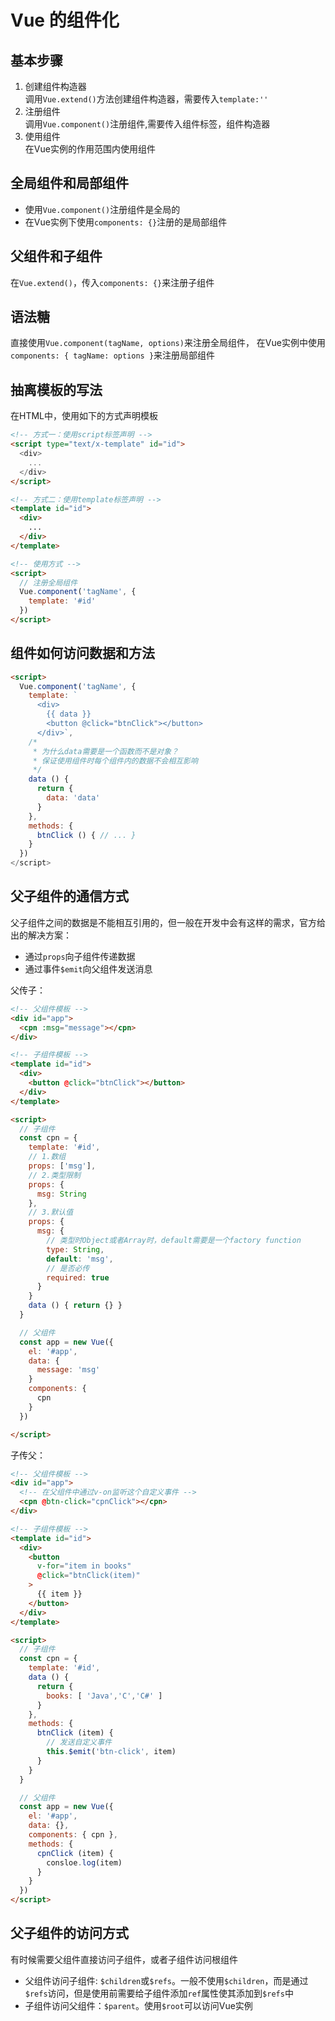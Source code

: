 # Vue 的组件化

## 基本步骤

1. 创建组件构造器  
   调用`Vue.extend()`方法创建组件构造器，需要传入`template:''`
2. 注册组件  
   调用`Vue.component()`注册组件,需要传入组件标签，组件构造器
3. 使用组件  
   在Vue实例的作用范围内使用组件

## 全局组件和局部组件

- 使用`Vue.component()`注册组件是全局的
- 在Vue实例下使用`components: {}`注册的是局部组件

## 父组件和子组件

在`Vue.extend()`，传入`components: {}`来注册子组件

## 语法糖

直接使用`Vue.component(tagName, options)`来注册全局组件，
在Vue实例中使用`components: { tagName: options }`来注册局部组件

## 抽离模板的写法

在HTML中，使用如下的方式声明模板

```html
<!-- 方式一：使用script标签声明 -->
<script type="text/x-template" id="id">
  <div>
    ...
  </div>
</script>

<!-- 方式二：使用template标签声明 -->
<template id="id">
  <div>
    ...
  </div>
</template>

<!-- 使用方式 -->
<script>
  // 注册全局组件
  Vue.component('tagName', {
    template: '#id'
  })
</script>
```

## 组件如何访问数据和方法

```html
<script>
  Vue.component('tagName', {
    template: `
      <div>
        {{ data }}
        <button @click="btnClick"></button>
      </div>`,
    /*
     * 为什么data需要是一个函数而不是对象？
     * 保证使用组件时每个组件内的数据不会相互影响
     */
    data () {
      return {
        data: 'data'
      }
    },
    methods: {
      btnClick () { // ... }
    }
  })
</script>
```

## 父子组件的通信方式

父子组件之间的数据是不能相互引用的，但一般在开发中会有这样的需求，官方给出的解决方案：

- 通过`props`向子组件传递数据
- 通过事件`$emit`向父组件发送消息

父传子：

```html
<!-- 父组件模板 -->
<div id="app">
  <cpn :msg="message"></cpn>
</div>

<!-- 子组件模板 -->
<template id="id">
  <div>
    <button @click="btnClick"></button>
  </div>
</template>

<script>
  // 子组件
  const cpn = {
    template: '#id',
    // 1.数组
    props: ['msg'],
    // 2.类型限制
    props: {
      msg: String
    },
    // 3.默认值
    props: {
      msg: {
        // 类型时Object或者Array时，default需要是一个factory function
        type: String,
        default: 'msg',
        // 是否必传
        required: true
      }
    }
    data () { return {} }
  }

  // 父组件
  const app = new Vue({
    el: '#app',
    data: {
      message: 'msg'
    }
    components: {
      cpn
    }
  })

</script>
```

子传父：

```html
<!-- 父组件模板 -->
<div id="app">
  <!-- 在父组件中通过v-on监听这个自定义事件 -->
  <cpn @btn-click="cpnClick"></cpn>
</div>

<!-- 子组件模板 -->
<template id="id">
  <div>
    <button
      v-for="item in books"
      @click="btnClick(item)"
    >
      {{ item }}
    </button>
  </div>
</template>

<script>
  // 子组件
  const cpn = {
    template: '#id',
    data () {
      return {
        books: [ 'Java','C','C#' ]
      }
    },
    methods: {
      btnClick (item) {
        // 发送自定义事件
        this.$emit('btn-click', item)
      }
    }
  }

  // 父组件
  const app = new Vue({
    el: '#app',
    data: {},
    components: { cpn },
    methods: {
      cpnClick (item) {
        consloe.log(item)
      }
    }
  })
</script>
```

## 父子组件的访问方式

有时候需要父组件直接访问子组件，或者子组件访问根组件

- 父组件访问子组件: `$children`或`$refs`。一般不使用`$children`，而是通过`$refs`访问，但是使用前需要给子组件添加`ref`属性使其添加到`$refs`中
- 子组件访问父组件：`$parent`。使用`$root`可以访问Vue实例
